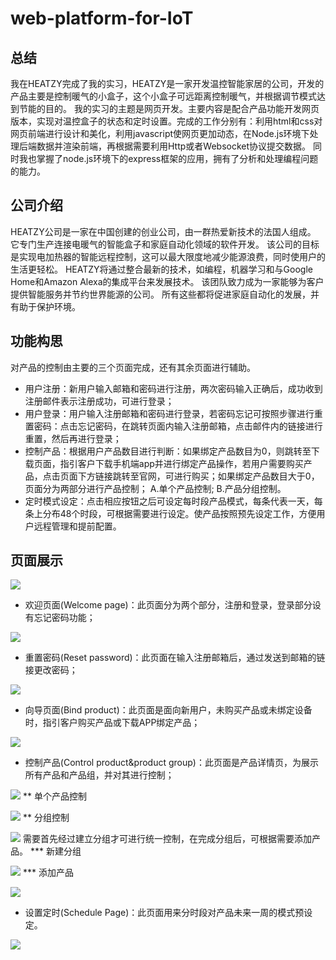 # web-platform-for-IoT
## 总结
我在HEATZY完成了我的实习，HEATZY是一家开发温控智能家居的公司，开发的产品主要是控制暖气的小盒子，这个小盒子可远距离控制暖气，并根据调节模式达到节能的目的。
我的实习的主题是网页开发。主要内容是配合产品功能开发网页版本，实现对温控盒子的状态和定时设置。完成的工作分别有：利用html和css对网页前端进行设计和美化，利用javascript使网页更加动态，在Node.js环境下处理后端数据并渲染前端，再根据需要利用Http或者Websocket协议提交数据。
同时我也掌握了node.js环境下的express框架的应用，拥有了分析和处理编程问题的能力。
## 公司介绍
HEATZY公司是一家在中国创建的创业公司，由一群热爱新技术的法国人组成。 它专门生产连接电暖气的智能盒子和家庭自动化领域的软件开发。
该公司的目标是实现电加热器的智能远程控制，这可以最大限度地减少能源浪费，同时使用户的生活更轻松。
HEATZY将通过整合最新的技术，如编程，机器学习和与Google Home和Amazon Alexa的集成平台来发展技术。
该团队致力成为一家能够为客户提供智能服务并节约世界能源的公司。 所有这些都将促进家庭自动化的发展，并有助于保护环境。
## 功能构思
对产品的控制由主要的三个页面完成，还有其余页面进行辅助。
* 用户注册：新用户输入邮箱和密码进行注册，两次密码输入正确后，成功收到注册邮件表示注册成功，可进行登录；
* 用户登录：用户输入注册邮箱和密码进行登录，若密码忘记可按照步骤进行重置密码：点击忘记密码，在跳转页面内输入注册邮箱，点击邮件内的链接进行重置，然后再进行登录；
* 控制产品：根据用户产品数目进行判断：如果绑定产品数目为0，则跳转至下载页面，指引客户下载手机端app并进行绑定产品操作，若用户需要购买产品，点击页面下方链接跳转至官网，可进行购买；如果绑定产品数目大于0，页面分为两部分进行产品控制；
        A.单个产品控制;
        B.产品分组控制。
* 定时模式设定：点击相应按钮之后可设定每时段产品模式，每条代表一天，每条上分布48个时段，可根据需要进行设定。使产品按照预先设定工作，方便用户远程管理和提前配置。
## 页面展示
![](https://github.com/JoJoDU/web-platform-for-IoT/raw/master/image/页面构成.png)
* 欢迎页面(Welcome page)：此页面分为两个部分，注册和登录，登录部分设有忘记密码功能；

![](https://github.com/JoJoDU/web-platform-for-IoT/raw/master/image/欢迎页面.png)
* 重置密码(Reset password)：此页面在输入注册邮箱后，通过发送到邮箱的链接更改密码；

![](https://github.com/JoJoDU/web-platform-for-IoT/raw/master/image/重置密码.png)
* 向导页面(Bind product)：此页面是面向新用户，未购买产品或未绑定设备时，指引客户购买产品或下载APP绑定产品；

![](https://github.com/JoJoDU/web-platform-for-IoT/raw/master/image/下载.png)
* 控制产品(Control product&product group)：此页面是产品详情页，为展示所有产品和产品组，并对其进行控制；

![](https://github.com/JoJoDU/web-platform-for-IoT/raw/master/image/控制产品.png)
      ** 单个产品控制
      
![](https://github.com/JoJoDU/web-platform-for-IoT/raw/master/image/单个产品.png)
      ** 分组控制
      
![](https://github.com/JoJoDU/web-platform-for-IoT/raw/master/image/产品组.png)
      需要首先经过建立分组才可进行统一控制，在完成分组后，可根据需要添加产品。
      *** 新建分组
      
![](https://github.com/JoJoDU/web-platform-for-IoT/raw/master/image/新建分组.png)
      *** 添加产品
      
![](https://github.com/JoJoDU/web-platform-for-IoT/raw/master/image/添加产品.png)
* 设置定时(Schedule Page)：此页面用来分时段对产品未来一周的模式预设定。

![](https://github.com/JoJoDU/web-platform-for-IoT/raw/master/image/定时模式控制.png)
